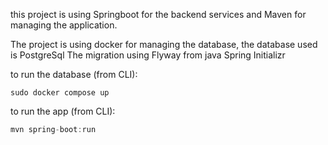 this project is using Springboot for the backend services and Maven for managing the application.

The project is using docker for managing the database, the database used is PostgreSql
The migration using Flyway from java Spring Initializr

to run the database (from CLI):
```
sudo docker compose up 
```

to run the app (from CLI):
```java
mvn spring-boot:run
```


